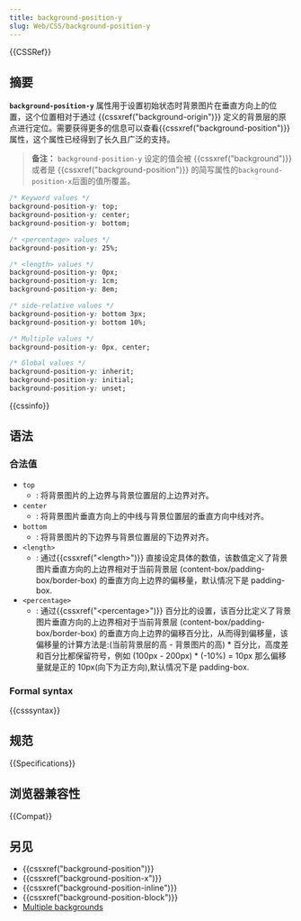 ```yaml
---
title: background-position-y
slug: Web/CSS/background-position-y
---
```


{{CSSRef}}

## 摘要

**`background-position-y`** 属性用于设置初始状态时背景图片在垂直方向上的位置，这个位置相对于通过 {{cssxref("background-origin")}} 定义的背景层的原点进行定位。需要获得更多的信息可以查看{{cssxref("background-position")}} 属性，这个属性已经得到了长久且广泛的支持。

> **备注：** `background-position-y` 设定的值会被 {{cssxref("background")}} 或者是 {{cssxref("background-position")}} 的简写属性的`background-position-x`后面的值所覆盖。

```css
/* Keyword values */
background-position-y: top;
background-position-y: center;
background-position-y: bottom;

/* <percentage> values */
background-position-y: 25%;

/* <length> values */
background-position-y: 0px;
background-position-y: 1cm;
background-position-y: 8em;

/* side-relative values */
background-position-y: bottom 3px;
background-position-y: bottom 10%;

/* Multiple values */
background-position-y: 0px, center;

/* Global values */
background-position-y: inherit;
background-position-y: initial;
background-position-y: unset;
```

{{cssinfo}}

## 语法

### 合法值

- `top`
  - : 将背景图片的上边界与背景位置层的上边界对齐。
- `center`
  - : 将背景图片垂直方向上的中线与背景位置层的垂直方向中线对齐。
- `bottom`
  - : 将背景图片的下边界与背景位置层的下边界对齐。
- `<length>`
  - : 通过{{cssxref("&lt;length&gt;")}} 直接设定具体的数值，该数值定义了背景图片垂直方向的上边界相对于当前背景层 (content-box/padding-box/border-box) 的垂直方向上边界的偏移量，默认情况下是 padding-box.
- `<percentage>`
  - : 通过{{cssxref("&lt;percentage&gt;")}} 百分比的设置，该百分比定义了背景图片垂直方向的上边界相对于当前背景层 (content-box/padding-box/border-box) 的垂直方向上边界的偏移百分比，从而得到偏移量，该偏移量的计算方法是:(当前背景层的高 - 背景图片的高) \* 百分比，高度差和百分比都保留符号，例如 (100px - 200px) \* (-10%) = 10px 那么偏移量就是正的 10px(向下为正方向),默认情况下是 padding-box.

### Formal syntax

{{csssyntax}}

## 规范

{{Specifications}}

## 浏览器兼容性

{{Compat}}

## 另见

- {{cssxref("background-position")}}
- {{cssxref("background-position-x")}}
- {{cssxref("background-position-inline")}}
- {{cssxref("background-position-block")}}
- [Multiple backgrounds](/zh-CN/docs/CSS/Multiple_backgrounds)

